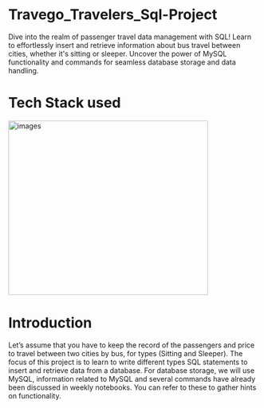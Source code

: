 # Travego_Travelers_Sql-Project
Dive into the realm of passenger travel data management with SQL! Learn to effortlessly insert and retrieve information about bus travel between cities, whether it's sitting or sleeper. Uncover the power of MySQL functionality and commands for seamless database storage and data handling.

# Tech Stack used
<img src="https://github.com/Abdulmalik25/Travego_Travelers_Sql--Project/assets/153974173/fe50efa7-c836-4213-b20f-0b89ad397eb9" alt="images" width="400" height="350">

# Introduction
Let’s assume that you have to keep the record of the passengers and price to travel between two cities by bus, for types (Sitting and Sleeper). The focus of this project is to learn to write different types SQL statements to insert and retrieve data from a database. For database storage, we will use MySQL, information related to MySQL and several commands have already been discussed in weekly notebooks. You can refer to these to gather hints on functionality.



